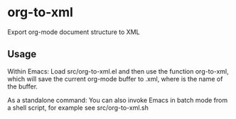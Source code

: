 org-to-xml
==========

Export org-mode document structure to XML


Usage
-----

Within Emacs: Load src/org-to-xml.el and then use the function
org-to-xml, which will save the current org-mode buffer to
<filename>.xml, where <filename> is the name of the buffer.

As a standalone command: You can also invoke Emacs in batch mode from
a shell script, for example see src/org-to-xml.sh
